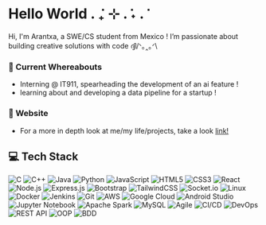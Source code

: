 # Hello World . ݁₊ ⊹ . ݁˖ . ݁
Hi, I'm Arantxa, a SWE/CS student from Mexico ! I’m passionate about building creative solutions with code ദ്ദി/ᐠ｡‸｡ᐟ\

### 🤍 Current Whereabouts
- Interning @ IT911, spearheading the development of an ai feature ! 
- learning about and developing a data pipeline for a startup !

### 🤍 Website
- For a more in depth look at me/my life/projects, take a look [link!](https://syb.nekoweb.org)

## 💻 Tech Stack

![C](https://img.shields.io/badge/c-%2300599C.svg?style=flat&logo=c&logoColor=white) ![C++](https://img.shields.io/badge/c++-%2300599C.svg?style=flat&logo=c%2B%2B&logoColor=white) ![Java](https://img.shields.io/badge/java-%23ED8B00.svg?style=flat&logo=openjdk&logoColor=white) ![Python](https://img.shields.io/badge/python-3670A0?style=flat&logo=python&logoColor=ffdd54) ![JavaScript](https://img.shields.io/badge/javascript-%23323330.svg?style=flat&logo=javascript&logoColor=%23F7DF1E) ![HTML5](https://img.shields.io/badge/html5-%23E34F26.svg?style=flat&logo=html5&logoColor=white) ![CSS3](https://img.shields.io/badge/css3-%231572B6.svg?style=flat&logo=css3&logoColor=white)
![React](https://img.shields.io/badge/react-%2320232a.svg?style=flat&logo=react&logoColor=%2361DAFB) ![Node.js](https://img.shields.io/badge/node.js-6DA55F?style=flat&logo=node.js&logoColor=white) ![Express.js](https://img.shields.io/badge/express.js-%23404d59.svg?style=flat&logo=express&logoColor=%2361DAFB) ![Bootstrap](https://img.shields.io/badge/bootstrap-%23563D7C.svg?style=flat&logo=bootstrap&logoColor=white) ![TailwindCSS](https://img.shields.io/badge/tailwindcss-%2338B2AC.svg?style=flat&logo=tailwind-css&logoColor=white) ![Socket.io](https://img.shields.io/badge/Socket.io-black?style=flat&logo=socket.io&badgeColor=010101)
![Linux](https://img.shields.io/badge/linux-FCC624?style=flat&logo=linux&logoColor=black) ![Docker](https://img.shields.io/badge/docker-%230db7ed.svg?style=flat&logo=docker&logoColor=white) ![Jenkins](https://img.shields.io/badge/jenkins-%232C5263.svg?style=flat&logo=jenkins&logoColor=white) ![Git](https://img.shields.io/badge/git-%23F05033.svg?style=flat&logo=git&logoColor=white) ![AWS](https://img.shields.io/badge/AWS-%23FF9900.svg?style=flat&logo=amazon-aws&logoColor=white) ![Google Cloud](https://img.shields.io/badge/GoogleCloud-%234285F4.svg?style=flat&logo=google-cloud&logoColor=white) ![Android Studio](https://img.shields.io/badge/Android%20Studio-3DDC84.svg?style=flat&logo=android-studio&logoColor=white) ![Jupyter Notebook](https://img.shields.io/badge/jupyter-%23FA0F00.svg?style=flat&logo=jupyter&logoColor=white) ![Apache Spark](https://img.shields.io/badge/Apache%20Spark-FDEE21?style=flat&logo=apachespark&logoColor=black) ![MySQL](https://img.shields.io/badge/mysql-4479A1.svg?style=flat&logo=mysql&logoColor=white)
![Agile](https://img.shields.io/badge/Agile-%23FFFFFF.svg?style=flat&logo=agile&logoColor=black) ![CI/CD](https://img.shields.io/badge/CI/CD-%23FFFFFF.svg?style=flat&logo=gitlab&logoColor=black) ![DevOps](https://img.shields.io/badge/DevOps-%23FFFFFF.svg?style=flat&logo=azure-devops&logoColor=black) ![REST API](https://img.shields.io/badge/REST%20API-%23FFFFFF.svg?style=flat&logo=rest&logoColor=black) ![OOP](https://img.shields.io/badge/OOP-%23FFFFFF.svg?style=flat&logo=oop&logoColor=black) ![BDD](https://img.shields.io/badge/BDD-%23FFFFFF.svg?style=flat&logo=bdd&logoColor=black)
